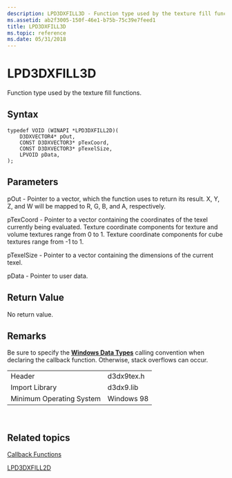 ```yaml
---
description: LPD3DXFILL3D - Function type used by the texture fill functions.
ms.assetid: ab2f3005-150f-46e1-b75b-75c39e7feed1
title: LPD3DXFILL3D
ms.topic: reference
ms.date: 05/31/2018
---
```


# LPD3DXFILL3D

Function type used by the texture fill functions.

## Syntax


```
typedef VOID (WINAPI *LPD3DXFILL2D)(
    D3DXVECTOR4* pOut, 
    CONST D3DXVECTOR3* pTexCoord, 
    CONST D3DXVECTOR3* pTexelSize, 
    LPVOID pData,  
);
```



## Parameters

pOut - Pointer to a vector, which the function uses to return its result. X, Y, Z, and W will be mapped to R, G, B, and A, respectively.

pTexCoord - Pointer to a vector containing the coordinates of the texel currently being evaluated. Texture coordinate components for texture and volume textures range from 0 to 1. Texture coordinate components for cube textures range from -1 to 1.

pTexelSize - Pointer to a vector containing the dimensions of the current texel.

pData - Pointer to user data.

## Return Value

No return value.

## Remarks

Be sure to specify the [**Windows Data Types**](../winprog/windows-data-types.md) calling convention when declaring the callback function. Otherwise, stack overflows can occur.



|                          |            |
|--------------------------|------------|
| Header                   | d3dx9tex.h |
| Import Library           | d3dx9.lib  |
| Minimum Operating System | Windows 98 |



 

## Related topics

<dl> <dt>

[Callback Functions](dx9-graphics-reference-d3dx-callback-functions.md)
</dt> <dt>

[LPD3DXFILL2D](lpd3dxfill2d.md)
</dt> </dl>

 

 
